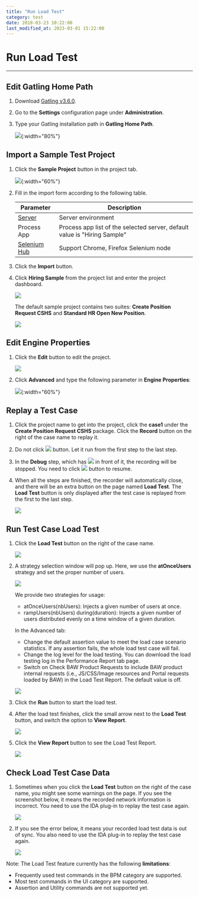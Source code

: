 ```yaml
---
title: "Run Load Test"
category: test
date: 2018-03-23 10:22:00
last_modified_at: 2023-03-01 15:22:00
---
```


# Run Load Test
***

## Edit Gatling Home Path

1. Download [Gatling v3.6.0](https://repo1.maven.org/maven2/io/gatling/highcharts/gatling-charts-highcharts-bundle/3.6.0/gatling-charts-highcharts-bundle-3.6.0-bundle.zip).

2. Go to the **Settings** configuration page under **Administration**.

3. Type your Gatling installation path in **Gatling Home Path**.

   ![][gatling_home]{:width="80%"}

## Import a Sample Test Project

1. Click the **Sample Project** button in the project tab.

   ![][test_import_form]{:width="60%"}

2. Fill in the import form according to the following table.

   | Parameter | Description |
   | --- | --- |
   | [Server][1] | Server environment |
   | Process App | Process app list of the selected server, default value is "Hiring Sample" |
   | [Selenium Hub][2] | Support Chrome, Firefox Selenium node |

3. Click the **Import** button.

4. Click **Hiring Sample** from the project list and enter the project dashboard.

   ![][test_hiring_sample_project]

   The default sample project contains two suites: **Create Position Request CSHS** and **Standard HR Open New Position**.

   ![][test_import_left_side_bar]

## Edit Engine Properties

1. Click the **Edit** button to edit the project.

   ![][edit_project]

2. Click **Advanced** and type the following parameter in **Engine Properties**:

   ![][enable_load_test]{:width="60%"}

## Replay a Test Case

1. Click the project name to get into the project, click the **case1** under the **Create Position Request CSHS** package. Click the **Record** button on the right of the case name to replay it.

2. Do not click ![][test_record_stop] button. Let it run from the first step to the last step.

3. In the **Debug** step, which has ![][test_debug_point] in front of it, the recording will be stopped. You need to click ![][test_case_record_resume] button to resume.

4. When all the steps are finished, the recorder will automatically close, and there will be an extra button on the page named **Load Test**. The **Load Test** button is only displayed after the test case is replayed from the first to the last step.

   ![][load_test_button]

## Run Test Case Load Test

1. Click the **Load Test** button on the right of the case name.

   ![][load_test_button]

2. A strategy selection window will pop up. Here, we use the **atOnceUsers** strategy and set the proper number of users.

   ![][select_strategy]

   We provide two strategies for usage:

   - atOnceUsers(nbUsers): Injects a given number of users at once.
   - rampUsers(nbUsers) during(duration): Injects a given number of users distributed evenly on a time window of a given duration.

   In the Advanced tab:

   - Change the default assertion value to meet the load case scenario statistics. If any assertion fails, the whole load test case will fail.
   - Change the log level for the load testing. You can download the load testing log in the Performance Report tab page.
   - Switch on Check BAW Product Requests to include BAW product internal requests (i.e., JS/CSS/Image resources and Portal requests loaded by BAW) in the Load Test Report. The default value is off.

   ![][gatling_report]

3. Click the **Run** button to start the load test.

4. After the load test finishes, click the small arrow next to the **Load Test** button, and switch the option to **View Report**.

   ![][switch_to_view_report]

5. Click the **View Report** button to see the Load Test Report.

   ![][view_load_test_report]

## Check Load Test Case Data

1. Sometimes when you click the **Load Test** button on the right of the case name, you might see some warnings on the page. If you see the screenshot below, it means the recorded network information is incorrect. You need to use the IDA plug-in to replay the test case again.

   ![][gatling_network_incorrect]

2. If you see the error below, it means your recorded load test data is out of sync. You also need to use the IDA plug-in to replay the test case again.

   ![][gatling_network_outofdate]

Note: The Load Test feature currently has the following **limitations**:

- Frequently used test commands in the BPM category are supported.
- Most test commands in the UI category are supported.
- Assertion and Utility commands are not supported yet.

[test_import_form]: ../images/test/test_import_form.png
[edit_project]: ../images/test/edit_project.png
[enable_load_test]: ../images/test/enable_load_test.png
[test_import_left_side_bar]: ../images/test/test_import_left_side_bar.PNG
[test_hiring_sample_project]: ../images/test/test_hiring_sample_project.PNG
[1]: ../administration/administration-baw-configuration.html
[2]: ../administration/administration-selenium-hub-configuration.html
[3]: test-case-report.html
[test_record_stop]: ../images/test/test_record_stop.PNG
[test_record_steps]: ../images/test/test_record_steps.PNG
[test_case_record_resume]: ../images/test/test_case_record_resume.PNG
[load_test_button]: ../images/test/load_test_button.png
[switch_to_view_report]: ../images/test/switch_to_view_report.png
[select_strategy]: ../images/test/select_strategy.png
[view_load_test_report]: ../images/test/view_load_test_report.png
[test_debug_point]: ../images/test/test_debug_point.png
[gatling_home]: ../images/test/gatling_home.png
[gatling_report]: ../images/test/gatling_report.png
[gatling_network_incorrect]: ../images/test/gatling_incorrectnetwork.png
[gatling_network_outofdate]: ../images/test/gatling_outofdatenetwork.png